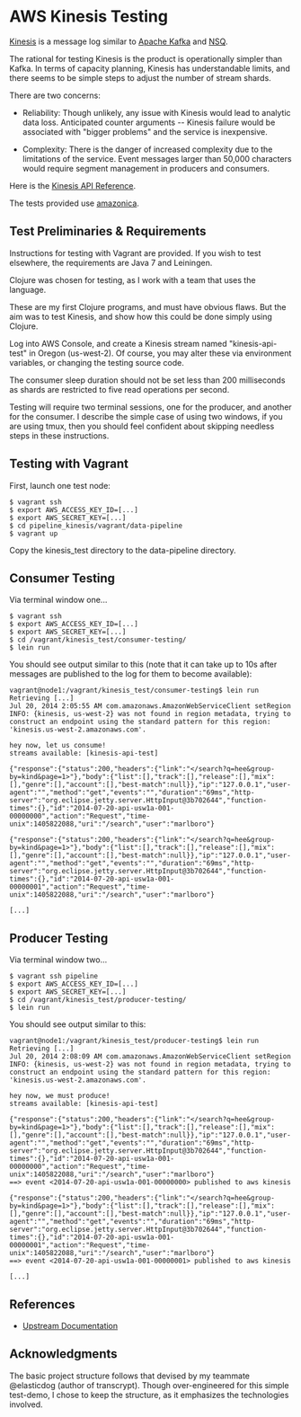 AWS Kinesis Testing
========

[Kinesis](http://aws.amazon.com/kinesis/) is a message log similar to [Apache Kafka](http://kafka.apache.org) and [NSQ](https://github.com/bitly/nsq).

The rational for testing Kinesis is the product is operationally simpler than Kafka.
In terms of capacity planning, Kinesis has understandable limits, and there seems
to be simple steps to adjust the number of stream shards.

There are two concerns:

- Reliability: Though unlikely, any issue with Kinesis would lead to analytic data
loss. Anticipated counter arguments -- Kinesis failure would be associated with
"bigger problems" and the service is inexpensive.

- Complexity: There is the danger of increased complexity due to the limitations
of the service. Event messages larger than 50,000 characters would require segment
management in producers and consumers.

Here is the [Kinesis API Reference](http://docs.aws.amazon.com/kinesis/latest/APIReference/Welcome.html).

The tests provided use [amazonica](https://github.com/mcohen01/amazonica).

Test Preliminaries & Requirements
---------------------------------

Instructions for testing with Vagrant are provided. If you wish to test elsewhere,
the requirements are Java 7 and Leiningen.

Clojure was chosen for testing, as I work with a team that uses the language.

These are my first Clojure programs, and must have obvious flaws. But the aim
was to test Kinesis, and show how this could be done simply using Clojure.

Log into AWS Console, and create a Kinesis stream named "kinesis-api-test"
in Oregon (us-west-2). Of course, you may alter these via environment
variables, or changing the testing source code.

The consumer sleep duration should not be set less than 200 milliseconds
as shards are restricted to five read operations per second.

Testing will require two terminal sessions, one for the producer, and another
for the consumer. I describe the simple case of using two windows, if you 
are using tmux, then you should feel confident about skipping needless
steps in these instructions.

Testing with Vagrant
--------------------

First, launch one test node:

    $ vagrant ssh
    $ export AWS_ACCESS_KEY_ID=[...]
    $ export AWS_SECRET_KEY=[...]
    $ cd pipeline_kinesis/vagrant/data-pipeline
    $ vagrant up

Copy the kinesis_test directory to the data-pipeline directory.


Consumer Testing
----------------

Via terminal window one...

    $ vagrant ssh
    $ export AWS_ACCESS_KEY_ID=[...]
    $ export AWS_SECRET_KEY=[...]
    $ cd /vagrant/kinesis_test/consumer-testing/
    $ lein run

You should see output similar to this (note that it can take up to 10s after
messages are published to the log for them to become available):

```
vagrant@node1:/vagrant/kinesis_test/consumer-testing$ lein run
Retrieving [...]
Jul 20, 2014 2:05:55 AM com.amazonaws.AmazonWebServiceClient setRegion
INFO: {kinesis, us-west-2} was not found in region metadata, trying to construct an endpoint using the standard pattern for this region: 'kinesis.us-west-2.amazonaws.com'.

hey now, let us consume!
streams available: [kinesis-api-test]

{"response":{"status":200,"headers":{"link":"</search?q=hee&group-by=kind&page=1>"},"body":{"list":[],"track":[],"release":[],"mix":[],"genre":[],"account":[],"best-match":null}},"ip":"127.0.0.1","user-agent":"","method":"get","events":"","duration":"69ms","http-server":"org.eclipse.jetty.server.HttpInput@3b702644","function-times":{},"id":"2014-07-20-api-usw1a-001-00000000","action":"Request","time-unix":1405822088,"uri":"/search","user":"marlboro"}

{"response":{"status":200,"headers":{"link":"</search?q=hee&group-by=kind&page=1>"},"body":{"list":[],"track":[],"release":[],"mix":[],"genre":[],"account":[],"best-match":null}},"ip":"127.0.0.1","user-agent":"","method":"get","events":"","duration":"69ms","http-server":"org.eclipse.jetty.server.HttpInput@3b702644","function-times":{},"id":"2014-07-20-api-usw1a-001-00000001","action":"Request","time-unix":1405822088,"uri":"/search","user":"marlboro"}

[...]
```

Producer Testing
----------------

Via terminal window two...

    $ vagrant ssh pipeline
    $ export AWS_ACCESS_KEY_ID=[...]
    $ export AWS_SECRET_KEY=[...]
    $ cd /vagrant/kinesis_test/producer-testing/
    $ lein run

You should see output similar to this:

```
vagrant@node1:/vagrant/kinesis_test/producer-testing$ lein run
Retrieving [...]
Jul 20, 2014 2:08:09 AM com.amazonaws.AmazonWebServiceClient setRegion
INFO: {kinesis, us-west-2} was not found in region metadata, trying to construct an endpoint using the standard pattern for this region: 'kinesis.us-west-2.amazonaws.com'.

hey now, we must produce!
streams available: [kinesis-api-test]

{"response":{"status":200,"headers":{"link":"</search?q=hee&group-by=kind&page=1>"},"body":{"list":[],"track":[],"release":[],"mix":[],"genre":[],"account":[],"best-match":null}},"ip":"127.0.0.1","user-agent":"","method":"get","events":"","duration":"69ms","http-server":"org.eclipse.jetty.server.HttpInput@3b702644","function-times":{},"id":"2014-07-20-api-usw1a-001-00000000","action":"Request","time-unix":1405822088,"uri":"/search","user":"marlboro"}
==> event <2014-07-20-api-usw1a-001-00000000> published to aws kinesis

{"response":{"status":200,"headers":{"link":"</search?q=hee&group-by=kind&page=1>"},"body":{"list":[],"track":[],"release":[],"mix":[],"genre":[],"account":[],"best-match":null}},"ip":"127.0.0.1","user-agent":"","method":"get","events":"","duration":"69ms","http-server":"org.eclipse.jetty.server.HttpInput@3b702644","function-times":{},"id":"2014-07-20-api-usw1a-001-00000001","action":"Request","time-unix":1405822088,"uri":"/search","user":"marlboro"}
==> event <2014-07-20-api-usw1a-001-00000001> published to aws kinesis

[...]
```

References
----------

* [Upstream Documentation](http://aws.amazon.com/kinesis/)

Acknowledgments
---------------

The basic project structure follows that devised by my teammate @elasticdog (author
of transcrypt). Though over-engineered for this simple test-demo, I chose to keep
the structure, as it emphasizes the technologies involved.
